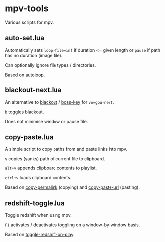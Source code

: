 # mpv-tools
Various scripts for mpv.

## auto-set.lua

Automatically sets `loop-file=inf` if duration <= given length or `pause` if path has no duration (image file).

Can optionally ignore file types / directories.

Based on [autoloop](https://github.com/zc62/mpv-scripts/blob/master/autoloop.lua).

## blackout-next.lua

An alternative to [blackout](https://github.com/sibwaf/mpv-scripts/blob/master/blackout.lua) / [boss-key](https://github.com/detuur/mpv-scripts/blob/master/boss-key.lua) for `vo=gpu-next`.

`b` toggles blackout.

Does not minimise window or pause file.

## copy-paste.lua

A simple script to copy paths from and paste links into mpv.

`y` copies (yanks) path of current file to clipboard.

`alt+v` appends clipboard contents to playlist.

`ctrl+v` loads clipboard contents.

Based on [copy-permalink](https://gist.github.com/olejorgenb/a5194d9bc183dbe0bfb02aac18fe37f9) (copying) and [copy-paste-url](https://github.com/yassin-l/copy-paste-url/blob/master/copy-paste-url.lua) (pasting).

## redshift-toggle.lua

Toggle redshift when using mpv.

`F1` activates / deactivates toggling on a window-by-window basis.

Based on [toggle-redshift-on-play](https://gist.github.com/CreamyCookie/d036b66af4e17ea527d08e303eb96145). 

